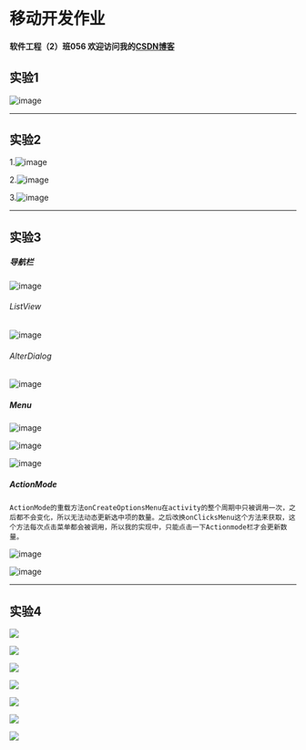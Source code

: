 # 移动开发作业
#### 软件工程（2）班056 欢迎访问我的[CSDN博客](http://blog.csdn.net/vip9504)
## 实验1
![image](https://github.com/que123567/HelloWorld/blob/master/app/src/main/res/drawable/Hello.png)
***
## 实验2

1.![image](https://github.com/que123567/Labs/blob/master/ThreeKindsOfLayout/app/src/main/res/drawable/layout1.png)

2.![image](https://github.com/que123567/Labs/blob/master/ThreeKindsOfLayout/app/src/main/res/drawable/layout2.png)

3.![image](https://github.com/que123567/Labs/blob/master/ThreeKindsOfLayout/app/src/main/res/drawable/layout3.png)
***
## 实验3
##### 导航栏
![image](https://github.com/que123567/Labs/blob/master/Lab3/app/src/main/res/drawable/test31.png)
###### ListView
![image](https://github.com/que123567/Labs/blob/master/Lab3/app/src/main/res/drawable/test1.png)
###### AlterDialog

![image](https://github.com/que123567/Labs/blob/master/Lab3/app/src/main/res/drawable/Test2.png)
##### Menu
![image](https://github.com/que123567/Labs/blob/master/Lab3/app/src/main/res/drawable/test34.png)

![image](https://github.com/que123567/Labs/blob/master/Lab3/app/src/main/res/drawable/test35.png)

![image](https://github.com/que123567/Labs/blob/master/Lab3/app/src/main/res/drawable/test36.png)

##### ActionMode
 `ActionMode的重载方法onCreateOptionsMenu在activity的整个周期中只被调用一次，之后都不会变化，所以无法动态更新选中项的数量。之后改换onClicksMenu这个方法来获取，这个方法每次点击菜单都会被调用，所以我的实现中，只能点击一下Actionmode栏才会更新数量。`

 ![image](https://github.com/que123567/Labs/blob/master/Lab3/app/src/main/res/drawable/test32.png)

![image](https://github.com/que123567/Labs/blob/master/Lab3/app/src/main/res/drawable/test33.png)
***
## 实验4
![](https://github.com/que123567/Labs/blob/master/Lab4/app/src/main/res/drawable/lab4_1.png)

![](https://github.com/que123567/Labs/blob/master/Lab4/app/src/main/res/drawable/lab4_2.png)

![](https://github.com/que123567/Labs/blob/master/Lab4/app/src/main/res/drawable/lab4_3.png)

![](https://github.com/que123567/Labs/blob/master/Lab4/app/src/main/res/drawable/lab4_4.png)

![](https://github.com/que123567/Labs/blob/master/Lab4/app/src/main/res/drawable/lab4_5.png)

![](https://github.com/que123567/Labs/blob/master/Lab4/app/src/main/res/drawable/lab4_6.png)

![](https://github.com/que123567/Labs/blob/master/Lab4/app/src/main/res/drawable/lab4_7.png)
